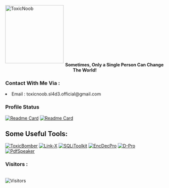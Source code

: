 <div>
<a href="https://github.com/Toxic-Noob"> <img src="https://avatars.githubusercontent.com/u/84739872?v=4" alt="ToxicNoob" height="185" width="185" align="left"></a>
<br>
<!-- <a href="https://facebook.com/ToxicNoobOfficial"><img align="center" src="https://raw.githubusercontent.com/rahuldkjain/github-profile-readme-generator/master/src/images/icons/Social/facebook.svg" alt="toxicnoobofficial" height="30" width="40"></a>
<br> -->
<!-- <a href="https://youtube.com/channel/UCuN9AbKCOgO7jTN0PToXNJA" target="blank"><img align="center" src="https://raw.githubusercontent.com/rahuldkjain/github-profile-readme-generator/master/src/images/icons/Social/youtube.svg" alt="Man Vs Tech" height="35" width="40" /></a>
</div> -->

<br><br><br><br><br><br><br><br>
<b><p align="center">Sometimes, Only a Single Person Can Change The World!</p></b>
<h3>Contact With Me Via :</h3>
<!-- <li> <a href="https://facebook.com/ToxicNoobOfficial">Facebook Page</a></li> -->
<li> Email : toxicnoob.sl4d3.official@gmail.com</li>
<h3>Profile Status </h3>

<!-- <img align="center" src="https://metrics.lecoq.io/toxic-noob"> -->

[![Readme Card](https://github-readme-stats.vercel.app/api/top-langs?username=toxic-noob&show_icons=true&locale=en&layout=compact&theme=algolia)](https://github.com/toxic-noob)
[![Readme Card](https://github-readme-stats.vercel.app/api?username=toxic-noob&show_icons=true&locale=en&theme=algolia)](https://github.com/toxic-noob)

## Some Useful Tools:


[![ToxicBomber](https://github-readme-stats.vercel.app/api/pin/?username=toxic-noob&repo=ToxicBomber&theme=algolia)](https://github.com/toxic-noob/ToxicBomber)
[![Link-X](https://github-readme-stats.vercel.app/api/pin/?username=toxic-noob&repo=Link-X&theme=algolia)](https://github.com/toxic-noob/Link-X)
[![SQLiToolkit](https://github-readme-stats.vercel.app/api/pin/?username=toxic-noob&repo=SQLiToolkit&theme=algolia)](https://github.com/toxic-noob/SQLiToolkit)
[![EncDecPro](https://github-readme-stats.vercel.app/api/pin/?username=toxic-noob&repo=EncDecPro&theme=algolia)](https://github.com/toxic-noob/EncDecPro)
[![D-Pro](https://github-readme-stats.vercel.app/api/pin/?username=toxic-noob&repo=D-Pro&theme=algolia)](https://github.com/toxic-noob/D-Pro)
[![PdfSpeaker](https://github-readme-stats.vercel.app/api/pin/?username=toxic-noob&repo=PdfSpeaker&theme=algolia)](https://github.com/toxic-noob/PdfSpeaker)

<h3>Visitors : </h3>
<br>
<img src="https://profile-counter.glitch.me/Toxic-Noob/count.svg" alt="Visitors">
